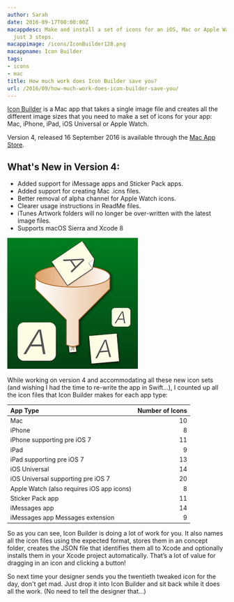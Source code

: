 ```yaml
---
author: Sarah
date: 2016-09-17T00:00:00Z
macappdesc: Make and install a set of icons for an iOS, Mac or Apple Watch app in
  just 3 steps.
macappimage: /icons/IconBuilder128.png
macappname: Icon Builder
tags:
- icons
- mac
title: How much work does Icon Builder save you?
url: /2016/09/how-much-work-does-icon-builder-save-you/
---
```


[Icon Builder][1] is a Mac app that takes a single image file and creates all
the different image sizes that you need to make a set of icons for your app:
Mac, iPhone, iPad, iOS Universal or Apple Watch.

Version 4, released 16 September 2016 is available through the [Mac App
Store][2].

## What's New in Version 4:

* Added support for iMessage apps and Sticker Pack apps.
* Added support for creating Mac .icns files.
* Better removal of alpha channel for Apple Watch icons.
* Clearer usage instructions in ReadMe files.
* iTunes Artwork folders will no longer be over-written with the latest image
  files.
* Supports macOS Sierra and Xcode 8

![Icon Builder][3]

While working on version 4 and accommodating all these new icon sets (and
wishing I had the time to re-write the app in Swift...), I counted up all the
icon files that Icon Builder makes for each app type:

| App Type                                  | Number of Icons |
| :---------------------------------------- | --------------: |
| Mac                                       |              10 |
| iPhone                                    |               8 |
| iPhone supporting pre iOS 7               |              11 |
| iPad                                      |               9 |
| iPad supporting pre iOS 7                 |              13 |
| iOS Universal                             |              14 |
| iOS Universal supporting pre iOS 7        |              20 |
| Apple Watch (also requires iOS app icons) |               8 |
| Sticker Pack app                          |              11 |
| iMessages app                             |              14 |
| iMessages app Messages extension          |               9 |

So as you can see, Icon Builder is doing a lot of work for you. It also names
all the icon files using the expected format, stores them in an concept folder,
creates the JSON file that identifies them all to Xcode and optionally installs
them in your Xcode project automatically. That’s a lot of value for dragging in
an icon and clicking a button!

So next time your designer sends you the twentieth tweaked icon for the day,
don't get mad. Just drop it into Icon Builder and sit back while it does all the
work. (No need to tell the designer that...)

[1]: /icon-builder/
[2]: https://itunes.apple.com/app/icon-builder/id552293482
[3]: /images/IconBuilder.png
